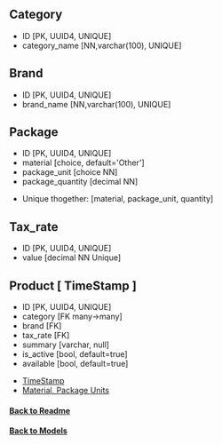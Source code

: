 
## Category 
- ID [PK, UUID4, UNIQUE]
- category_name [NN,varchar(100), UNIQUE]
## Brand 
- ID [PK, UUID4, UNIQUE]
- brand_name [NN,varchar(100), UNIQUE]
## Package 
- ID [PK, UUID4, UNIQUE]
- material [choice, default='Other']
- package_unit [choice NN]
- package_quantity [decimal NN]
* Unique thogether: [material, package_unit, quantity]

## Tax_rate 
- ID [PK, UUID4, UNIQUE]
- value [decimal NN Unique]

## Product [ TimeStamp ]
- ID [PK, UUID4, UNIQUE]
- category [FK many->many]
- brand [FK]
- tax_rate [FK]
- summary [varchar, null]
- is_active [bool, default=true]
- available [bool, default=true]


* [TimeStamp](/app/backend/apps/tools/docs/Models.md) 
* [Material, Package Units](/app/backend/apps/tools/docs/ChoiceFields.md) 



#### [Back to Readme](/app/docs/Readme.md) 
#### [Back to Models](/app/docs/backend/Models.md) 